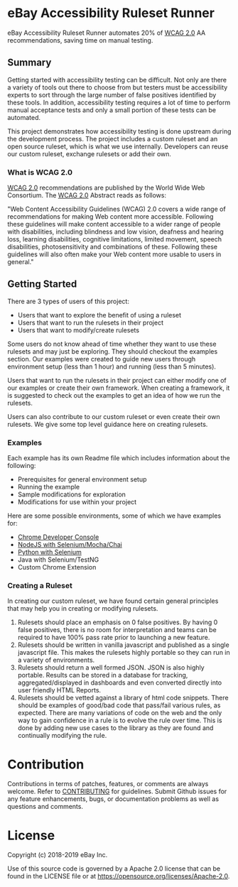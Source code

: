 # eBay Accessibility Ruleset Runner
eBay Accessibility Ruleset Runner automates 20% of <a href='https://www.w3.org/TR/WCAG20/'>WCAG 2.0</a> AA recommendations, saving time on manual testing.

## Summary
Getting started with accessibility testing can be difficult.  Not only are there a variety of tools out there to choose from but testers must be accessibility experts to sort through the large number of false positives identified by these tools.  In addition, accessibility testing requires a lot of time to perform manual acceptance tests and only a small portion of these tests can be automated.

This project demonstrates how accessibility testing is done upstream during the development process.  The project includes a custom ruleset and an open source ruleset, which is what we use internally.  Developers can reuse our custom ruleset, exchange rulesets or add their own.

### What is WCAG 2.0

<a href='https://www.w3.org/TR/WCAG20/'>WCAG 2.0</a> recommendations are published by the World Wide Web Consortium.  The <a href='https://www.w3.org/TR/WCAG20/'>WCAG 2.0</a> Abstract reads as follows:

"Web Content Accessibility Guidelines (WCAG) 2.0 covers a wide range of recommendations for making Web content more accessible. Following these guidelines will make content accessible to a wider range of people with disabilities, including blindness and low vision, deafness and hearing loss, learning disabilities, cognitive limitations, limited movement, speech disabilities, photosensitivity and combinations of these. Following these guidelines will also often make your Web content more usable to users in general."

## Getting Started

There are 3 types of users of this project:
<ul>
  <li>Users that want to explore the benefit of using a ruleset</li>
  <li>Users that want to run the rulesets in their project</li>
  <li>Users that want to modify/create rulesets</li>
</ul>

Some users do not know ahead of time whether they want to use these rulesets and may just be exploring.  They should checkout the examples section.  Our examples were created to guide new users through environment setup (less than 1 hour) and running (less than 5 minutes).

Users that want to run the rulesets in their project can either modify one of our examples or create their own framework.  When creating a framework, it is suggested to check out the examples to get an idea of how we run the rulesets.

Users can also contribute to our custom ruleset or even create their own rulesets.  We give some top level guidance here on creating rulesets.

### Examples

Each example has its own Readme file which includes information about the following:
<ul>
<li>Prerequisites for general environment setup</li>
<li>Running the example</li>
<li>Sample modifications for exploration</li>
<li>Modifications for use within your project</li>
</ul>

Here are some possible environments, some of which we have examples for:

<ul>
<li><a href='examples/chrome/README.md'>Chrome Developer Console</a></li>
<li><a href='examples/nodejs/README.md'>NodeJS with Selenium/Mocha/Chai</a></li>
<li><a href='examples/python/README.md'>Python with Selenium</a></li>
<li>Java with Selenium/TestNG</li>
<li>Custom Chrome Extension</li>
</ul>


### Creating a Ruleset

In creating our custom ruleset, we have found certain general principles that may help you in creating or modifying rulesets.

<ol>
<li>Rulesets should place an emphasis on 0 false positives.  By having 0 false positives, there is no room for interpretation and teams can be required to have 100% pass rate prior to launching a new feature.
</li>

<li>Rulesets should be written in vanilla javascript and published as a single javascript file.  This makes the rulesets highly portable so they can run in a variety of environments.
</li>
<li>Rulesets should return a well formed JSON.  JSON is also highly portable.  Results can be stored in a database for tracking, aggregated/displayed in dashboards and even converted directly into user friendly HTML Reports.
</li>
<li>Rulesets should be vetted against a library of html code snippets.  There should be examples of good/bad code that pass/fail various rules, as expected.  There are many variations of code on the web and the only way to gain confidence in a rule is to evolve the rule over time.  This is done by adding new use cases to the library as they are found and continually modifying the rule.
</li>
</ol>

# Contribution
Contributions in terms of patches, features, or comments are always welcome. Refer to <a href='CONTRIBUTING.md'>CONTRIBUTING</a> for guidelines. Submit Github issues for any feature enhancements, bugs, or documentation problems as well as questions and comments.

# License
Copyright (c) 2018-2019 eBay Inc.

Use of this source code is governed by a Apache 2.0 license that can be found in the LICENSE file or at https://opensource.org/licenses/Apache-2.0.

